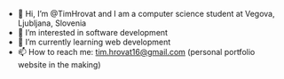 - 👋 Hi, I’m @TimHrovat and I am a computer science student at Vegova, Ljubljana, Slovenia
- 👀 I’m interested in software development
- 🌱 I’m currently learning web development 
- 📫 How to reach me: tim.hrovat16@gmail.com (personal portfolio website in the making)
